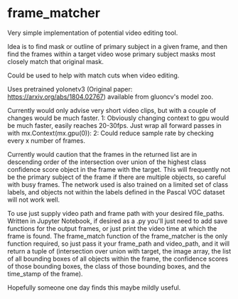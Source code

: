 # frame_matcher
Very simple implementation of potential video editing tool.

Idea is to find mask or outline of primary subject in a given frame, and then find the frames within a target video wose primary subject masks  most closely match that original mask.

Could be used to help with match cuts when video editing.

Uses pretrained yolonetv3 (Original paper: https://arxiv.org/abs/1804.02767) available from gluoncv's model zoo.

Currently would only advise very short video clips, but with a couple of changes would be much faster.
    1: Obviously changing context to gpu would be much faster, easily reaches 20-30fps. Just wrap all forward passes in with mx.Context(mx.gpu(0)):
    2: Could reduce sample rate by checking every x number of frames.
    
Currently would caution that the frames in the returned list are in descending order of the intersection over union of the highest class confidence score object in  the frame with the target. This will frequently not be the primary subject of the frame if there are multiple objects, so careful with busy frames. The network used is also trained on a limited set of class labels, and objects not within the labels defined in the Pascal VOC dataset will not work well.
    

To use just supply video path and frame path with your desired file_paths. Written in Jupyter Notebook, if desired as a .py you'll just need to add save functions for the output frames, or just print the video time at which the frame is found. The frame_match function of the frame_matcher is the only function required, so just pass it your frame_path and video_path, and it will return a tuple of (intersection over union with target, the image array, the list of all bounding boxes of all objects within the frame, the confidence scores of those bounding boxes, the class of those bounding boxes, and the time_stamp of the frame). 

Hopefully someone one day finds this maybe mildly useful.

